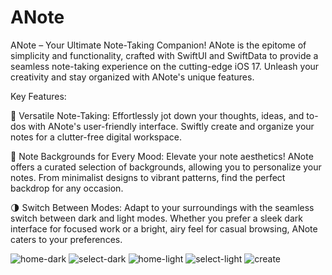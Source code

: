 # ANote

ANote – Your Ultimate Note-Taking Companion!
ANote is the epitome of simplicity and functionality, crafted with SwiftUI and SwiftData to provide a seamless note-taking experience on the cutting-edge iOS 17. Unleash your creativity and stay organized with ANote's unique features.

Key Features:

📝 Versatile Note-Taking: Effortlessly jot down your thoughts, ideas, and to-dos with ANote's user-friendly interface. Swiftly create and organize your notes for a clutter-free digital workspace.

🌈 Note Backgrounds for Every Mood: Elevate your note aesthetics! ANote offers a curated selection of backgrounds, allowing you to personalize your notes. From minimalist designs to vibrant patterns, find the perfect backdrop for any occasion.

🌗 Switch Between Modes: Adapt to your surroundings with the seamless switch between dark and light modes. Whether you prefer a sleek dark interface for focused work or a bright, airy feel for casual browsing, ANote caters to your preferences.

![home-dark](https://github.com/AzizKizgin/aNote/assets/65086568/5758856f-b7a7-48f1-b800-dd2f8de4d373)
![select-dark](https://github.com/AzizKizgin/aNote/assets/65086568/84a66488-dbc1-4eda-b3cb-de78cfd027ec)
![home-light](https://github.com/AzizKizgin/aNote/assets/65086568/427ccc56-bd7a-496f-afb0-48f1be538202)
![select-light](https://github.com/AzizKizgin/aNote/assets/65086568/4e853744-97f8-4bc1-84f1-07d469c6d291)
![create](https://github.com/AzizKizgin/aNote/assets/65086568/d4ea1d82-86f3-4fcb-8c24-6f400c77bda7)
